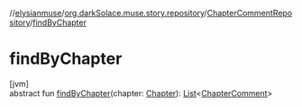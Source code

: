 //[elysianmuse](../../../index.md)/[org.darkSolace.muse.story.repository](../index.md)/[ChapterCommentRepository](index.md)/[findByChapter](find-by-chapter.md)

# findByChapter

[jvm]\
abstract fun [findByChapter](find-by-chapter.md)(chapter: [Chapter](../../org.darkSolace.muse.story.model/-chapter/index.md)): [List](https://kotlinlang.org/api/latest/jvm/stdlib/kotlin.collections/-list/index.html)&lt;[ChapterComment](../../org.darkSolace.muse.story.model/-chapter-comment/index.md)&gt;
